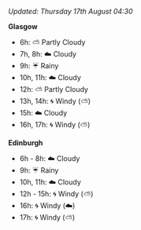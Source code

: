 *Updated: Thursday 17th August 04:30*

**Glasgow**

* 6h: :partly_sunny: Partly Cloudy
* 7h, 8h: :cloud: Cloudy
* 9h: :umbrella: Rainy
* 10h, 11h: :cloud: Cloudy
* 12h: :partly_sunny: Partly Cloudy
* 13h, 14h: :cyclone: Windy (:partly_sunny:)
* 15h: :cloud: Cloudy
* 16h, 17h: :cyclone: Windy (:partly_sunny:)

**Edinburgh**

* 6h - 8h: :cloud: Cloudy
* 9h: :umbrella: Rainy
* 10h, 11h: :cloud: Cloudy
* 12h - 15h: :cyclone: Windy (:partly_sunny:)
* 16h: :cyclone: Windy (:cloud:)
* 17h: :cyclone: Windy (:partly_sunny:)
